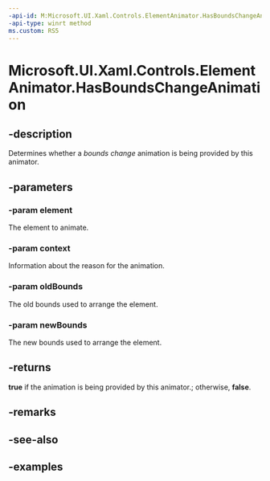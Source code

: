 ```yaml
---
-api-id: M:Microsoft.UI.Xaml.Controls.ElementAnimator.HasBoundsChangeAnimation(Windows.UI.Xaml.UIElement,Microsoft.UI.Xaml.Controls.AnimationContext,Windows.Foundation.Rect,Windows.Foundation.Rect)
-api-type: winrt method
ms.custom: RS5
---
```


<!-- Method syntax.
public bool ElementAnimator.HasBoundsChangeAnimation(UIElement element, AnimationContext context, Rect oldBounds, Rect newBounds)
-->

# Microsoft.UI.Xaml.Controls.ElementAnimator.HasBoundsChangeAnimation

## -description

Determines whether a _bounds change_ animation is being provided by this animator.

## -parameters

### -param element

The element to animate.

### -param context

Information about the reason for the animation.

### -param oldBounds

The old bounds used to arrange the element.

### -param newBounds

The new bounds used to arrange the element.

## -returns

**true** if the animation is being provided by this animator.; otherwise, **false**.

## -remarks

## -see-also

## -examples

